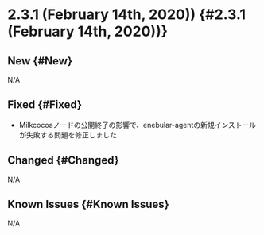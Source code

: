 # 2.3.1 (February 14th, 2020)) {#2.3.1 (February 14th, 2020))}

## New {#New}

N/A

## Fixed {#Fixed}

- Milkcocoaノードの公開終了の影響で、enebular-agentの新規インストールが失敗する問題を修正しました

## Changed {#Changed}

N/A

## Known Issues {#Known Issues}

N/A